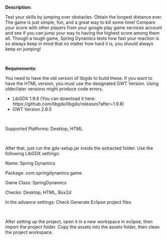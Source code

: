 <p><strong>Description:</strong></p>
<p>Test your skills by jumping over obstacles. Obtain the longest distance ever. The game is just simple, fun, and a great way to kill some time! Compare your score with other players from your google play game services account and see if you can jump your way to having the highest score among them all. Though a tough game, Spring Dynamics tests how fast your reaction is so always keep in mind that no matter how hard it is, you should always keep on jumping!</p>
<p>&nbsp;</p>
<p><strong>Requirements:</strong></p>
<p>You need to have the old version of libgdx to build these. If you want to have the HTML version, you must use the designated GWT Version. Using older/later versions might produce code errors.</p>
<ul>
<li>LibGDX 1.9.8 (You can download it here: https://github.com/libgdx/libgdx/releases?after=1.9.8)</li>
<li>GWT Version 2.8.0</li>
</ul>
<p>&nbsp;</p>
<p>Supported Platforms: Desktop, HTML</p>
<p>&nbsp;</p>
<p>After that, just run the gdx-setup.jar inside the extracted folder. Use the following LibGDX settings:</p>
<p>Name: Spring Dynamics</p>
<p>Package: com.springdynamics.game</p>
<p>Game Class: SpringDynamics</p>
<p>Checks: Desktop, HTML, Box2d</p>
<p>In the advance settings: Check Generate Eclipse project files</p>
<p>&nbsp;</p>
<p>After setting up the project, open it in a new workspace in eclipse, then import the project folder. Copy the assets into the assets folder, then clean the project workspace.</p>
